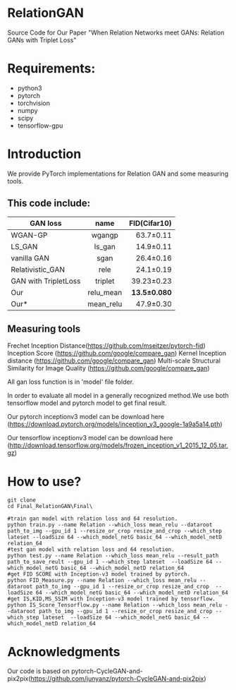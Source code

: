 # RelationGAN
Source Code for Our Paper "When Relation Networks meet GANs: Relation GANs with Triplet Loss"
# Requirements:
* python3
* pytorch
* torchvision
* numpy
* scipy
* tensorflow-gpu

# Introduction
We provide PyTorch implementations for Relation GAN and some measuring tools.

## This code include:

| GAN loss        | name           | FID(Cifar10) |
| ------------- |:-------------:| -----:|
| WGAN-GP      | wgangp | 63.7±0.11 |
| LS_GAN      | ls_gan      | 14.9±0.11|
| vanilla GAN | sgan      |   26.4±0.16 |
| Relativistic_GAN | rele      |   24.1±0.19 |
| GAN with TripletLoss | triplet      |    39.23±0.23 |
| Our | relu_mean     |    __13.5±0.080__ |
| Our* | mean_relu       |    47.9±0.30 |

## Measuring tools
Frechet Inception Distance(https://github.com/mseitzer/pytorch-fid)
Inception Score (https://github.com/google/compare_gan)
Kernel Inception distance (https://github.com/google/compare_gan)
Multi-scale Structural Similarity for Image Quality (https://github.com/google/compare_gan)

All gan loss function is in 'model' file folder.

In order to evaluate all model in a generally recognized method.We use both tensorflow model and pytorch model to get final result. 

Our pytorch inceptionv3 model can be download here (https://download.pytorch.org/models/inception_v3_google-1a9a5a14.pth)

Our tensorflow inceptionv3 model can be download here (http://download.tensorflow.org/models/frozen_inception_v1_2015_12_05.tar.gz)

# How to use? 
```
git clone 
cd Final_RelationGAN\Final\
```
```
#train gan model with relation loss and 64 resolution.
python train.py --name Relation --which_loss mean_relu --dataroot path_to_img --gpu_id 1 --resize_or_crop resize_and_crop --which_step lateset --loadSize 64 --which_model_netG basic_64 --which_model_netD relation_64 
#test gan model with relation loss and 64 resolution.
python test.py --name Relation --which_loss mean_relu --result_path path_to_save_reult --gpu_id 1 --which_step lateset  --loadSize 64 --which_model_netG basic_64 --which_model_netD relation_64
#get FID SCORE with Inception-v3 model trained by pytorch.
python FID_Measure.py --name Relation --which_loss mean_relu --dataroot path_to_img --gpu_id 1 --resize_or_crop resize_and_crop  --loadSize 64 --which_model_netG basic_64 --which_model_netD relation_64
#get IS,KID,MS_SSIM with Inception-v3 model trained by tensorflow.
python IS_Score_Tensorflow.py --name Relation --which_loss mean_relu --dataroot path_to_img --gpu_id 1 --resize_or_crop resize_and_crop --which_step lateset  --loadSize 64 --which_model_netG basic_64 --which_model_netD relation_64
```
# Acknowledgments
Our code is based on pytorch-CycleGAN-and-pix2pix(https://github.com/junyanz/pytorch-CycleGAN-and-pix2pix)



